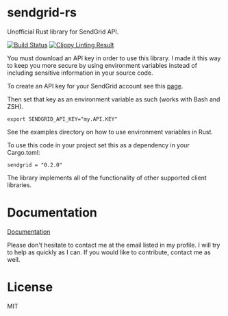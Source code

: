 # sendgrid-rs
Unofficial Rust library for SendGrid API.

[![Build Status](https://travis-ci.org/gsquire/sendgrid-rs.svg?branch=master)](https://travis-ci.org/gsquire/sendgrid-rs)
[![Clippy Linting Result](http://clippy.bashy.io/github/gsquire/sendgrid-rs/master/badge.svg?style=flat-square)](http://clippy.bashy.io/github/gsquire/sendgrid-rs/master/log)

You must download an API key in order to use this library. I made it this way
to keep you more secure by using environment variables instead of including
sensitive information in your source code.

To create an API key for your SendGrid account see this [page](https://sendgrid.com/docs/API_Reference/Web_API_v3/API_Keys/index.html).

Then set that key as an environment variable as such (works with Bash and ZSH).

```shell
export SENDGRID_API_KEY="my.API.KEY"
```

See the examples directory on how to use environment variables in Rust.

To use this code in your project set this as a dependency in your Cargo.toml:
```shell
sendgrid = "0.2.0"
```

The library implements all of the functionality of other supported client libraries.

# Documentation
[Documentation](https://garrettsquire.com/rust/sendgrid-rs/sendgrid)

Please don't hesitate to contact me at the email listed in my profile. I will
try to help as quickly as I can. If you would like to contribute, contact me
as well.

# License
MIT
